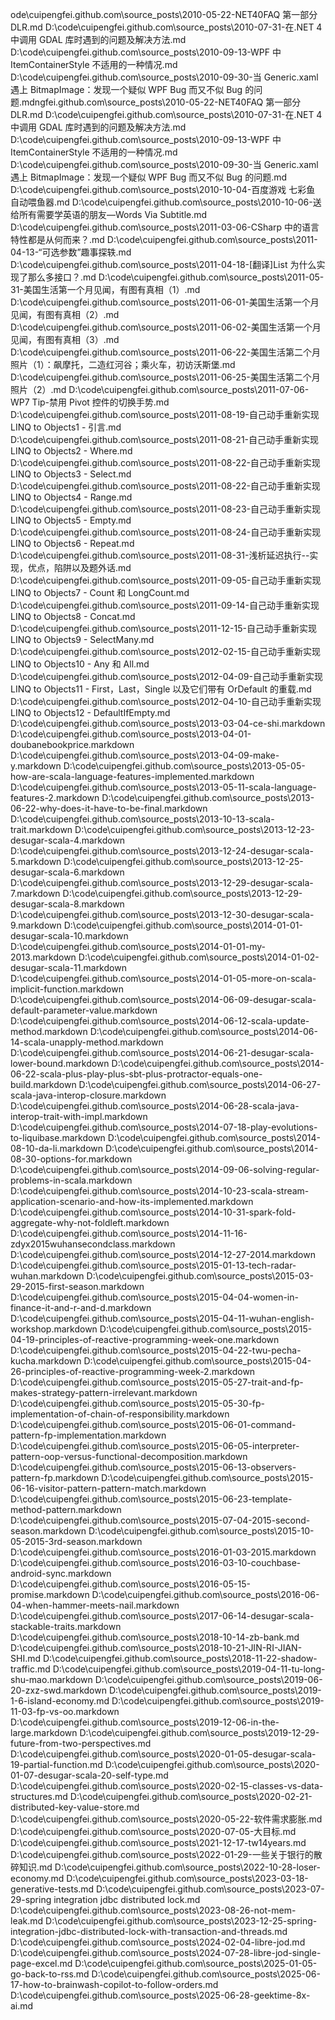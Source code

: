 ode\cuipengfei.github.com\source_posts\2010-05-22-NET40FAQ 第一部分 DLR.md
D:\code\cuipengfei.github.com\source_posts\2010-07-31-在.NET 4 中调用 GDAL 库时遇到的问题及解决方法.md
D:\code\cuipengfei.github.com\source_posts\2010-09-13-WPF 中 ItemContainerStyle 不适用的一种情况.md
D:\code\cuipengfei.github.com\source_posts\2010-09-30-当 Generic.xaml 遇上 BitmapImage：发现一个疑似 WPF Bug 而又不似 Bug 的问题.mdngfei.github.com\source_posts\2010-05-22-NET40FAQ 第一部分 DLR.md
D:\code\cuipengfei.github.com\source_posts\2010-07-31-在.NET 4 中调用 GDAL 库时遇到的问题及解决方法.md
D:\code\cuipengfei.github.com\source_posts\2010-09-13-WPF 中 ItemContainerStyle 不适用的一种情况.md
D:\code\cuipengfei.github.com\source_posts\2010-09-30-当 Generic.xaml 遇上 BitmapImage：发现一个疑似 WPF Bug 而又不似 Bug 的问题.md
D:\code\cuipengfei.github.com\source_posts\2010-10-04-百度游戏 七彩鱼 自动喂鱼器.md
D:\code\cuipengfei.github.com\source_posts\2010-10-06-送给所有需要学英语的朋友—Words Via Subtitle.md
D:\code\cuipengfei.github.com\source_posts\2011-03-06-CSharp 中的语言特性都是从何而来？.md
D:\code\cuipengfei.github.com\source_posts\2011-04-13-“可选参数”趣事探轶.md
D:\code\cuipengfei.github.com\source_posts\2011-04-18-[翻译]List 为什么实现了那么多接口？.md
D:\code\cuipengfei.github.com\source_posts\2011-05-31-美国生活第一个月见闻，有图有真相（1）.md
D:\code\cuipengfei.github.com\source_posts\2011-06-01-美国生活第一个月见闻，有图有真相（2）.md
D:\code\cuipengfei.github.com\source_posts\2011-06-02-美国生活第一个月见闻，有图有真相（3）.md
D:\code\cuipengfei.github.com\source_posts\2011-06-22-美国生活第二个月照片（1）：飙摩托，二造红河谷；乘火车，初访沃斯堡.md
D:\code\cuipengfei.github.com\source_posts\2011-06-25-美国生活第二个月照片（2）.md
D:\code\cuipengfei.github.com\source_posts\2011-07-06-WP7 Tip-禁用 Pivot 控件的切换手势.md
D:\code\cuipengfei.github.com\source_posts\2011-08-19-自己动手重新实现 LINQ to Objects1 - 引言.md
D:\code\cuipengfei.github.com\source_posts\2011-08-21-自己动手重新实现 LINQ to Objects2 - Where.md
D:\code\cuipengfei.github.com\source_posts\2011-08-22-自己动手重新实现 LINQ to Objects3 - Select.md
D:\code\cuipengfei.github.com\source_posts\2011-08-22-自己动手重新实现 LINQ to Objects4 - Range.md
D:\code\cuipengfei.github.com\source_posts\2011-08-23-自己动手重新实现 LINQ to Objects5 - Empty.md
D:\code\cuipengfei.github.com\source_posts\2011-08-24-自己动手重新实现 LINQ to Objects6 - Repeat.md
D:\code\cuipengfei.github.com\source_posts\2011-08-31-浅析延迟执行--实现，优点，陷阱以及题外话.md
D:\code\cuipengfei.github.com\source_posts\2011-09-05-自己动手重新实现 LINQ to Objects7 - Count 和 LongCount.md
D:\code\cuipengfei.github.com\source_posts\2011-09-14-自己动手重新实现 LINQ to Objects8 - Concat.md
D:\code\cuipengfei.github.com\source_posts\2011-12-15-自己动手重新实现 LINQ to Objects9 - SelectMany.md
D:\code\cuipengfei.github.com\source_posts\2012-02-15-自己动手重新实现 LINQ to Objects10 - Any 和 All.md
D:\code\cuipengfei.github.com\source_posts\2012-04-09-自己动手重新实现 LINQ to Objects11 - First，Last，Single 以及它们带有 OrDefault 的重载.md
D:\code\cuipengfei.github.com\source_posts\2012-04-10-自己动手重新实现 LINQ to Objects12 - DefaultIfEmpty.md
D:\code\cuipengfei.github.com\source_posts\2013-03-04-ce-shi.markdown
D:\code\cuipengfei.github.com\source_posts\2013-04-01-doubanebookprice.markdown
D:\code\cuipengfei.github.com\source_posts\2013-04-09-make-y.markdown
D:\code\cuipengfei.github.com\source_posts\2013-05-05-how-are-scala-language-features-implemented.markdown
D:\code\cuipengfei.github.com\source_posts\2013-05-11-scala-language-features-2.markdown
D:\code\cuipengfei.github.com\source_posts\2013-06-22-why-does-it-have-to-be-final.markdown
D:\code\cuipengfei.github.com\source_posts\2013-10-13-scala-trait.markdown
D:\code\cuipengfei.github.com\source_posts\2013-12-23-desugar-scala-4.markdown
D:\code\cuipengfei.github.com\source_posts\2013-12-24-desugar-scala-5.markdown
D:\code\cuipengfei.github.com\source_posts\2013-12-25-desugar-scala-6.markdown
D:\code\cuipengfei.github.com\source_posts\2013-12-29-desugar-scala-7.markdown
D:\code\cuipengfei.github.com\source_posts\2013-12-29-desugar-scala-8.markdown
D:\code\cuipengfei.github.com\source_posts\2013-12-30-desugar-scala-9.markdown
D:\code\cuipengfei.github.com\source_posts\2014-01-01-desugar-scala-10.markdown
D:\code\cuipengfei.github.com\source_posts\2014-01-01-my-2013.markdown
D:\code\cuipengfei.github.com\source_posts\2014-01-02-desugar-scala-11.markdown
D:\code\cuipengfei.github.com\source_posts\2014-01-05-more-on-scala-implicit-function.markdown
D:\code\cuipengfei.github.com\source_posts\2014-06-09-desugar-scala-default-parameter-value.markdown
D:\code\cuipengfei.github.com\source_posts\2014-06-12-scala-update-method.markdown
D:\code\cuipengfei.github.com\source_posts\2014-06-14-scala-unapply-method.markdown
D:\code\cuipengfei.github.com\source_posts\2014-06-21-desugar-scala-lower-bound.markdown
D:\code\cuipengfei.github.com\source_posts\2014-06-22-scala-plus-play-plus-sbt-plus-protractor-equals-one-build.markdown
D:\code\cuipengfei.github.com\source_posts\2014-06-27-scala-java-interop-closure.markdown
D:\code\cuipengfei.github.com\source_posts\2014-06-28-scala-java-interop-trait-with-impl.markdown
D:\code\cuipengfei.github.com\source_posts\2014-07-18-play-evolutions-to-liquibase.markdown
D:\code\cuipengfei.github.com\source_posts\2014-08-10-da-li.markdown
D:\code\cuipengfei.github.com\source_posts\2014-08-30-options-for.markdown
D:\code\cuipengfei.github.com\source_posts\2014-09-06-solving-regular-problems-in-scala.markdown
D:\code\cuipengfei.github.com\source_posts\2014-10-23-scala-stream-application-scenario-and-how-its-implemented.markdown
D:\code\cuipengfei.github.com\source_posts\2014-10-31-spark-fold-aggregate-why-not-foldleft.markdown
D:\code\cuipengfei.github.com\source_posts\2014-11-16-zdyx2015wuhansecondclass.markdown
D:\code\cuipengfei.github.com\source_posts\2014-12-27-2014.markdown
D:\code\cuipengfei.github.com\source_posts\2015-01-13-tech-radar-wuhan.markdown
D:\code\cuipengfei.github.com\source_posts\2015-03-29-2015-first-season.markdown
D:\code\cuipengfei.github.com\source_posts\2015-04-04-women-in-finance-it-and-r-and-d.markdown
D:\code\cuipengfei.github.com\source_posts\2015-04-11-wuhan-english-workshop.markdown
D:\code\cuipengfei.github.com\source_posts\2015-04-19-principles-of-reactive-programming-week-one.markdown
D:\code\cuipengfei.github.com\source_posts\2015-04-22-twu-pecha-kucha.markdown
D:\code\cuipengfei.github.com\source_posts\2015-04-26-principles-of-reactive-programming-week-2.markdown
D:\code\cuipengfei.github.com\source_posts\2015-05-27-trait-and-fp-makes-strategy-pattern-irrelevant.markdown
D:\code\cuipengfei.github.com\source_posts\2015-05-30-fp-implementation-of-chain-of-responsibility.markdown
D:\code\cuipengfei.github.com\source_posts\2015-06-01-command-pattern-fp-implementation.markdown
D:\code\cuipengfei.github.com\source_posts\2015-06-05-interpreter-pattern-oop-versus-functional-decomposition.markdown
D:\code\cuipengfei.github.com\source_posts\2015-06-13-observers-pattern-fp.markdown
D:\code\cuipengfei.github.com\source_posts\2015-06-16-visitor-pattern-pattern-match.markdown
D:\code\cuipengfei.github.com\source_posts\2015-06-23-template-method-pattern.markdown
D:\code\cuipengfei.github.com\source_posts\2015-07-04-2015-second-season.markdown
D:\code\cuipengfei.github.com\source_posts\2015-10-05-2015-3rd-season.markdown
D:\code\cuipengfei.github.com\source_posts\2016-01-03-2015.markdown
D:\code\cuipengfei.github.com\source_posts\2016-03-10-couchbase-android-sync.markdown
D:\code\cuipengfei.github.com\source_posts\2016-05-15-promise.markdown
D:\code\cuipengfei.github.com\source_posts\2016-06-04-when-hammer-meets-nail.markdown
D:\code\cuipengfei.github.com\source_posts\2017-06-14-desugar-scala-stackable-traits.markdown
D:\code\cuipengfei.github.com\source_posts\2018-10-14-zb-bank.md
D:\code\cuipengfei.github.com\source_posts\2018-10-21-JIN-RI-JIAN-SHI.md
D:\code\cuipengfei.github.com\source_posts\2018-11-22-shadow-traffic.md
D:\code\cuipengfei.github.com\source_posts\2019-04-11-tu-long-shu-mao.markdown
D:\code\cuipengfei.github.com\source_posts\2019-06-20-zxz-swd.markdown
D:\code\cuipengfei.github.com\source_posts\2019-1-6-island-economy.md
D:\code\cuipengfei.github.com\source_posts\2019-11-03-fp-vs-oo.markdown
D:\code\cuipengfei.github.com\source_posts\2019-12-06-in-the-large.markdown
D:\code\cuipengfei.github.com\source_posts\2019-12-29-future-from-two-perspectives.md
D:\code\cuipengfei.github.com\source_posts\2020-01-05-desugar-scala-19-partial-function.md
D:\code\cuipengfei.github.com\source_posts\2020-01-07-desugar-scala-20-self-type.md
D:\code\cuipengfei.github.com\source_posts\2020-02-15-classes-vs-data-structures.md
D:\code\cuipengfei.github.com\source_posts\2020-02-21-distributed-key-value-store.md
D:\code\cuipengfei.github.com\source_posts\2020-05-22-软件需求膨胀.md
D:\code\cuipengfei.github.com\source_posts\2020-07-05-大目标.md
D:\code\cuipengfei.github.com\source_posts\2021-12-17-tw14years.md
D:\code\cuipengfei.github.com\source_posts\2022-01-29-一些关于银行的散碎知识.md
D:\code\cuipengfei.github.com\source_posts\2022-10-28-loser-economy.md
D:\code\cuipengfei.github.com\source_posts\2023-03-18-generative-tests.md
D:\code\cuipengfei.github.com\source_posts\2023-07-29-spring integration jdbc distributed lock.md
D:\code\cuipengfei.github.com\source_posts\2023-08-26-not-mem-leak.md
D:\code\cuipengfei.github.com\source_posts\2023-12-25-spring-integration-jdbc-distributed-lock-with-transaction-and-threads.md
D:\code\cuipengfei.github.com\source_posts\2024-02-04-libre-jod.md
D:\code\cuipengfei.github.com\source_posts\2024-07-28-libre-jod-single-page-excel.md
D:\code\cuipengfei.github.com\source_posts\2025-01-05-go-back-to-rss.md
D:\code\cuipengfei.github.com\source_posts\2025-06-17-how-to-brainwash-copilot-to-follow-orders.md
D:\code\cuipengfei.github.com\source_posts\2025-06-28-geektime-8x-ai.md
